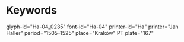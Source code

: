 # Keywords
glyph-id="Ha-04_0235"
font-id="Ha-04"
printer-id="Ha"
printer="Jan Haller"
period="1505–1525"
place="Kraków"
PT plate="167"
